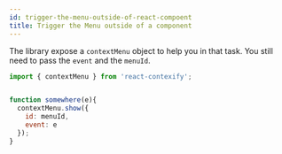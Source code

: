 ```yaml
---
id: trigger-the-menu-outside-of-react-compoent
title: Trigger the Menu outside of a component
---
```


The library expose a `contextMenu` object to help you in that task. You still need to pass the `event` and the `menuId`.

```jsx
import { contextMenu } from 'react-contexify';


function somewhere(e){
  contextMenu.show({
    id: menuId,
    event: e
  });
}

```